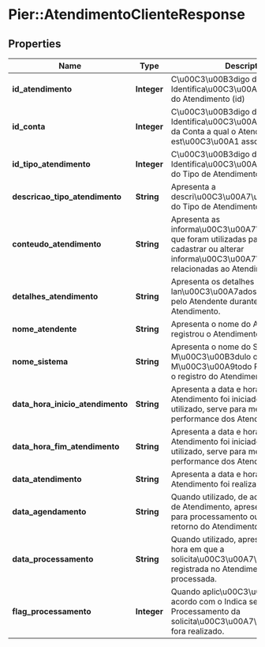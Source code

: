 # Pier::AtendimentoClienteResponse

## Properties
Name | Type | Description | Notes
------------ | ------------- | ------------- | -------------
**id_atendimento** | **Integer** | C\u00C3\u00B3digo de Identifica\u00C3\u00A7\u00C3\u00A3o do Atendimento (id) | [optional] 
**id_conta** | **Integer** | C\u00C3\u00B3digo de Identifica\u00C3\u00A7\u00C3\u00A3o da Conta a qual o Atendimento est\u00C3\u00A1 associado | [optional] 
**id_tipo_atendimento** | **Integer** | C\u00C3\u00B3digo de Identifica\u00C3\u00A7\u00C3\u00A3o do Tipo de Atendimento (id) | [optional] 
**descricao_tipo_atendimento** | **String** | Apresenta a descri\u00C3\u00A7\u00C3\u00A3o do Tipo de Atendimento | [optional] 
**conteudo_atendimento** | **String** | Apresenta as informa\u00C3\u00A7\u00C3\u00B5es que foram utilizadas para consultar, cadastrar ou alterar informa\u00C3\u00A7\u00C3\u00B5es relacionadas ao Atendimento. | [optional] 
**detalhes_atendimento** | **String** | Apresenta os detalhes lan\u00C3\u00A7ados pelo sistema ou pelo Atendente durante relacionados ao Atendimento. | [optional] 
**nome_atendente** | **String** | Apresenta o nome do Atendente que registrou o Atendimento. | [optional] 
**nome_sistema** | **String** | Apresenta o nome do Sistema, Servidor, M\u00C3\u00B3dulo ou M\u00C3\u00A9todo REST que originou o registro do Atendimento. | [optional] 
**data_hora_inicio_atendimento** | **String** | Apresenta a data e hora em que o Atendimento foi iniciado. Quando utilizado, serve para medir a performance dos Atendimentos. | [optional] 
**data_hora_fim_atendimento** | **String** | Apresenta a data e hora em que o Atendimento foi iniciado. Quando utilizado, serve para medir a performance dos Atendimentos. | [optional] 
**data_atendimento** | **String** | Apresenta a data e hora em que o Atendimento foi realizado. | [optional] 
**data_agendamento** | **String** | Quando utilizado, de acordo com o Tipo de Atendimento, apresenta a data e hora para processamento ou a data para retorno do Atendimento. | [optional] 
**data_processamento** | **String** | Quando utilizado, apresenta a data e hora em que a solicita\u00C3\u00A7\u00C3\u00A3o registrada no Atendimento fora processada. | [optional] 
**flag_processamento** | **Integer** | Quando aplic\u00C3\u00A1vel, de acordo com o Indica se o Processamento da solicita\u00C3\u00A7\u00C3\u00A3o fora realizado. | [optional] 


